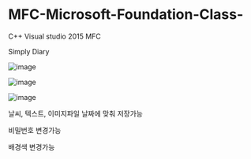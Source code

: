 # MFC-Microsoft-Foundation-Class-
C++ Visual studio 2015 MFC

Simply Diary

![image](https://user-images.githubusercontent.com/43734014/118430567-4ed66d00-b70f-11eb-9fbb-0099f9b4bb5b.png)

![image](https://user-images.githubusercontent.com/43734014/118430678-90ffae80-b70f-11eb-8f91-a3811a2c796f.png)

![image](https://user-images.githubusercontent.com/43734014/118430699-9f4dca80-b70f-11eb-89ee-86994fea7901.png)


날씨, 텍스트, 이미지파일 날짜에 맞춰 저장가능

비밀번호 변경가능

배경색 변경가능
